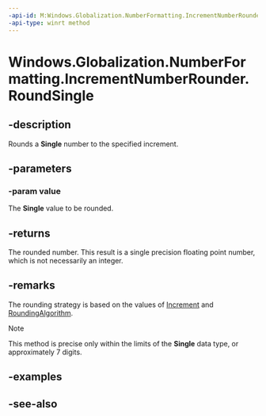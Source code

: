 ```yaml
---
-api-id: M:Windows.Globalization.NumberFormatting.IncrementNumberRounder.RoundSingle(System.Single)
-api-type: winrt method
---
```


<!-- Method syntax
public float RoundSingle(System.Single value)
-->

# Windows.Globalization.NumberFormatting.IncrementNumberRounder.RoundSingle

## -description

Rounds a **Single** number to the specified increment.

## -parameters

### -param value

The **Single** value to be rounded.

## -returns

The rounded number. This result is a single precision floating point number, which is not necessarily an integer.

## -remarks

The rounding strategy is based on the values of [Increment](incrementnumberrounder_increment.md) and [RoundingAlgorithm](incrementnumberrounder_roundingalgorithm.md).

> [!NOTE]
> This method is precise only within the limits of the **Single** data type, or approximately 7 digits.

## -examples

## -see-also
